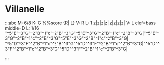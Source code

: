---
---

# Villanelle

:::abc
M: 6/8
K: G
%%score {R| L}
V: R
L: 1
z|z|z|z|
z|z|z|z|
V: L clef=bass middle=D
L: 1/16
"^5"E"^3"G"^2"B"^1"c"^2"B"^3"G"^5"E"^3"G"^2"B"^1"c"^2"B"^3"G|"^5"E"^3"G"^2"B"^1"c"^2"B"^3"G"^5"E"^3"G"^2"B"^1"c"^2"B"^3"G|
"^5"D"^3"F"^2"B"^1"c"^2"B"^3"G"^5"D"^3"F"^2"B"^1"c"^2"B"^3"G|"^5"D"^3"F"^2"B"^1"c"^2"B"^3"G"^5"D"^3"F"^2"B"^1"c"^2"B"^3"G|
 
:::